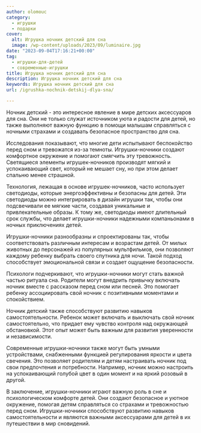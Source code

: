 ```yaml
---
author: olomouc
category:
  - игрушки
  - подарки
cover:
  alt: Игрушка ночник детский для сна
  image: /wp-content/uploads/2023/09/luminaire.jpg
date: "2023-09-04T17:16:21+00:00"
tag:
  - игрушки-для-детей
  - современные-игрушки
title: Игрушка ночник детский для сна
description: Игрушка ночник детский для сна
keywords: Игрушка ночник детский для сна
url: /igrushka-nochnik-detskij-dlya-sna/

---
```

Ночник детский \- это интересное явление в мире детских аксессуаров для сна. Они не только служат источником уюта и радости для детей, но также выполняют важную функцию в помощи малышам справляться с ночными страхами и создавать безопасное пространство для сна.

Исследования показывают, что многие дети испытывают беспокойство перед сном и тревожатся из-за темноты. Игрушки-ночники создают комфортное окружение и помогают смягчить эту тревожность. Светящиеся элементы игрушек-ночников производят мягкий и успокаивающий свет, который не мешает сну, но при этом делает спальню менее страшной.

Технология, лежащая в основе игрушек-ночников, часто использует светодиоды, которые энергоэффективны и безопасны для детей. Эти светодиоды можно интегрировать в дизайн игрушки так, чтобы они подсвечивали ее мягкие части, создавая уникальные и привлекательные образы. К тому же, светодиоды имеют длительный срок службы, что делает игрушки-ночники надежными компаньонами в ночных приключениях детей.

Игрушки-ночники разнообразны и спроектированы так, чтобы соответствовать различным интересам и возрастам детей. От милых животных до персонажей из популярных мультфильмов, они позволяют каждому ребенку выбрать своего спутника для ночи. Такой подход способствует эмоциональной связи и создает ощущение безопасности.

Психологи подчеркивают, что игрушки-ночники могут стать важной частью ритуала сна. Родители могут внедрить привычку включать ночник вместе с рассказом перед сном или песней. Это помогает ребенку ассоциировать свой ночник с позитивными моментами и спокойствием.

Ночник детский также способствуют развитию навыков самостоятельности. Ребенок может включать и выключать свой ночник самостоятельно, что придает ему чувство контроля над окружающей обстановкой. Этот опыт может быть важным для развития уверенности и независимости.

Современные игрушки-ночники также могут быть умными устройствами, снабженными функцией регулирования яркости и цвета свечения. Это позволяет родителям и детям настраивать ночник под свои предпочтения и потребности. Например, ночник можно настроить на успокаивающий голубой цвет в один момент и на яркий розовый в другой.

В заключение, игрушки-ночники играют важную роль в сне и психологическом комфорте детей. Они создают безопасное и уютное окружение, помогая детям справляться со страхами и тревожностью перед сном. Игрушки-ночники способствуют развитию навыков самостоятельности и являются важными аксессуарами для детей в их путешествии в мир сновидений.
